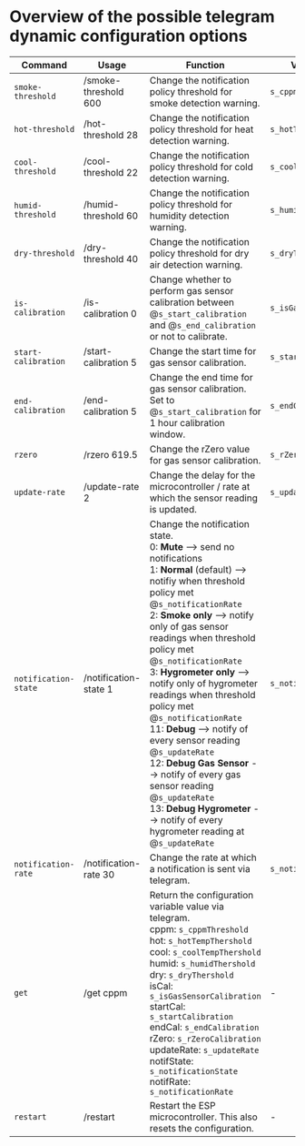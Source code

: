 # Overview of the possible telegram dynamic configuration options

Command | Usage | Function | Variable update | Unit
-------- | -------- | -------- | -------- | --------
`smoke-threshold` | /smoke-threshold 600   | Change the notification policy threshold for smoke detection warning.   | `s_cppmThreshold` | PPM
`hot-threshold` | /hot-threshold 28   | Change the notification policy threshold for heat detection warning.  | `s_hotTempThershold` | °C
`cool-threshold` | /cool-threshold 22   | Change the notification policy threshold for cold detection warning.  | `s_coolTempThershold` | °C
`humid-threshold` | /humid-threshold 60   | Change the notification policy threshold for humidity detection warning.  | `s_humidThershold` | %
`dry-threshold` | /dry-threshold 40   | Change the notification policy threshold for dry air detection warning.  | `s_dryThershold` | %
`is-calibration` | /is-calibration 0   | Change whether to perform gas sensor calibration between <br /> @`s_start_calibration` and @`s_end_calibration` or not to calibrate. | `s_isGasSensorCalibration` | _bool_
`start-calibration` | /start-calibration 5   | Change the start time for gas sensor calibration. | `s_startCalibration` | Hour
`end-calibration` | /end-calibration 5   | Change the end time for gas sensor calibration. <br /> Set to @`s_start_calibration` for 1 hour calibration window. | `s_endCalibration` | Hour
`rzero` | /rzero 619.5   | Change the rZero value for gas sensor calibration. | `s_rZeroCalibration` | Ohm
`update-rate` | /update-rate 2   | Change the delay for the microcontroller / rate at which the sensor reading is updated. | `s_updateRate` | Hz
`notification-state` | /notification-state 1  | Change the notification state. <br /> 0: **Mute** --> send no notifications <br /> 1: **Normal** (default) --> notifiy when threshold policy met @`s_notificationRate` <br /> 2: **Smoke only** --> notify only of gas sensor readings when threshold policy met @`s_notificationRate` <br /> 3: **Hygrometer only** --> notify only of hygrometer readings when threshold policy met @`s_notificationRate` <br /> 11: **Debug** --> notify of every sensor reading @`s_updateRate` <br /> 12: **Debug Gas Sensor** --> notify of every gas sensor reading @`s_updateRate` <br /> 13: **Debug Hygrometer** --> notify of every hygrometer reading at @`s_updateRate` | `s_notificationState` | _int_
`notification-rate` | /notification-rate 30   | Change the rate at which a notification is sent via telegram. | `s_notificationRate` | Minutes
`get` | /get cppm   | Return the configuration variable value via telegram. <br /> cppm: `s_cppmThreshold` <br /> hot: `s_hotTempThershold` <br /> cool: `s_coolTempThershold` <br /> humid: `s_humidThershold` <br /> dry: `s_dryThershold` <br /> isCal: `s_isGasSensorCalibration` <br /> startCal: `s_startCalibration` <br /> endCal: `s_endCalibration` <br /> rZero: `s_rZeroCalibration` <br /> updateRate: `s_updateRate` <br /> notifState: `s_notificationState` <br /> notifRate: `s_notificationRate`| - | -
`restart` | /restart  | Restart the ESP microcontroller. This also resets the configuration.  | - | -